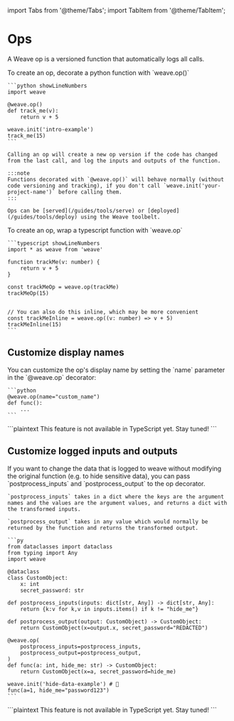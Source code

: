 import Tabs from '@theme/Tabs';
import TabItem from '@theme/TabItem';

# Ops

A Weave op is a versioned function that automatically logs all calls.

<Tabs groupId="programming-language">
  <TabItem value="python" label="Python" default>
    To create an op, decorate a python function with `weave.op()`

    ```python showLineNumbers
    import weave

    @weave.op()
    def track_me(v):
        return v + 5

    weave.init('intro-example')
    track_me(15)
    ```

    Calling an op will create a new op version if the code has changed from the last call, and log the inputs and outputs of the function.

    :::note
    Functions decorated with `@weave.op()` will behave normally (without code versioning and tracking), if you don't call `weave.init('your-project-name')` before calling them.
    :::

    Ops can be [served](/guides/tools/serve) or [deployed](/guides/tools/deploy) using the Weave toolbelt.

  </TabItem>
  <TabItem value="typescript" label="TypeScript">
    To create an op, wrap a typescript function with `weave.op`

    ```typescript showLineNumbers
    import * as weave from 'weave'

    function trackMe(v: number) {
        return v + 5
    }

    const trackMeOp = weave.op(trackMe)
    trackMeOp(15)


    // You can also do this inline, which may be more convenient
    const trackMeInline = weave.op((v: number) => v + 5)
    trackMeInline(15)
    ```

  </TabItem>
</Tabs>

## Customize display names

<Tabs groupId="programming-language">
  <TabItem value="python" label="Python" default>
    You can customize the op's display name by setting the `name` parameter in the `@weave.op` decorator:

    ```python
    @weave.op(name="custom_name")
    def func():
        ...
    ```

  </TabItem>
  <TabItem value="typescript" label="TypeScript">
    ```plaintext
    This feature is not available in TypeScript yet.  Stay tuned!
    ```
  </TabItem>
</Tabs>

## Customize logged inputs and outputs

<Tabs groupId="programming-language">
  <TabItem value="python" label="Python" default>
    If you want to change the data that is logged to weave without modifying the original function (e.g. to hide sensitive data), you can pass `postprocess_inputs` and `postprocess_output` to the op decorator.

    `postprocess_inputs` takes in a dict where the keys are the argument names and the values are the argument values, and returns a dict with the transformed inputs.

    `postprocess_output` takes in any value which would normally be returned by the function and returns the transformed output.

    ```py
    from dataclasses import dataclass
    from typing import Any
    import weave

    @dataclass
    class CustomObject:
        x: int
        secret_password: str

    def postprocess_inputs(inputs: dict[str, Any]) -> dict[str, Any]:
        return {k:v for k,v in inputs.items() if k != "hide_me"}

    def postprocess_output(output: CustomObject) -> CustomObject:
        return CustomObject(x=output.x, secret_password="REDACTED")

    @weave.op(
        postprocess_inputs=postprocess_inputs,
        postprocess_output=postprocess_output,
    )
    def func(a: int, hide_me: str) -> CustomObject:
        return CustomObject(x=a, secret_password=hide_me)

    weave.init('hide-data-example') # 🐝
    func(a=1, hide_me="password123")
    ```

  </TabItem>
  <TabItem value="typescript" label="TypeScript">
    ```plaintext
    This feature is not available in TypeScript yet.  Stay tuned!
    ```
  </TabItem>
</Tabs>
